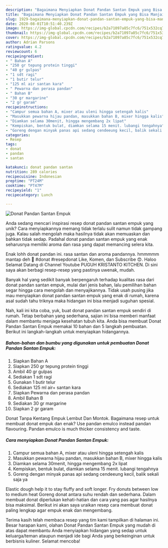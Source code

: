 ```yaml
---
description: "Bagaimana Menyiapkan Donat Pandan Santan Empuk yang Bisa Manjain Lidah"
title: "Bagaimana Menyiapkan Donat Pandan Santan Empuk yang Bisa Manjain Lidah"
slug: 1929-bagaimana-menyiapkan-donat-pandan-santan-empuk-yang-bisa-manjain-lidah
date: 2020-08-01T10:51:40.239Z
image: https://img-global.cpcdn.com/recipes/b2a71097a85c7fc6/751x532cq70/donat-pandan-santan-empuk-foto-resep-utama.jpg
thumbnail: https://img-global.cpcdn.com/recipes/b2a71097a85c7fc6/751x532cq70/donat-pandan-santan-empuk-foto-resep-utama.jpg
cover: https://img-global.cpcdn.com/recipes/b2a71097a85c7fc6/751x532cq70/donat-pandan-santan-empuk-foto-resep-utama.jpg
author: Adrian Parsons
ratingvalue: 4.2
reviewcount: 6
recipeingredient:
- " Bahan A"
- "250 gr tepung protein tinggi"
- "40 gr gulpas"
- "1 sdt ragi"
- "1 butir telur"
- "125 ml air santan kara"
- " Pewarna dan perasa pandan"
- " Bahan B"
- "30 gr margarine"
- "2 gr garam"
recipeinstructions:
- "Campur semua bahan A, mixer atau uleni hingga setengah kalis"
- "Masukkan pewarna hijau pandan, masukkan bahan B, mixer hingga kalis"
- "Diamkan selama 30menit, hingga mengembang 2x lipat"
- "Kempiskan, bentuk bulat, diamkan selama 15 menit. lubangi tengahnya"
- "Goreng dengan minyak panas api sedang cendeeung kecil, balik sekali saja ya"
categories:
- Resep
tags:
- donat
- pandan
- santan

katakunci: donat pandan santan 
nutrition: 289 calories
recipecuisine: Indonesian
preptime: "PT24M"
cooktime: "PT47M"
recipeyield: "1"
recipecategory: Lunch

---
```



![Donat Pandan Santan Empuk](https://img-global.cpcdn.com/recipes/b2a71097a85c7fc6/751x532cq70/donat-pandan-santan-empuk-foto-resep-utama.jpg)

Anda sedang mencari inspirasi resep donat pandan santan empuk yang unik? Cara menyiapkannya memang tidak terlalu sulit namun tidak gampang juga. Kalau salah mengolah maka hasilnya tidak akan memuaskan dan bahkan tidak sedap. Padahal donat pandan santan empuk yang enak seharusnya memiliki aroma dan rasa yang dapat memancing selera kita.

Enak lohh donat pandan ini. rasa santan dan aroma pandannya. hmmmmm mantap deh 🤤 #donat #resepdonat Like, Komen, dan Subscribe 😍. Haloo Selamat Datang di Channel Youtube PUGUH KRISTANTO KITCHEN. Di sini saya akan berbagi resep-resep yang pastinya uwenak, mudah.

Banyak hal yang sedikit banyak berpengaruh terhadap kualitas rasa dari donat pandan santan empuk, mulai dari jenis bahan, lalu pemilihan bahan segar hingga cara mengolah dan menyajikannya. Tidak usah pusing jika mau menyiapkan donat pandan santan empuk yang enak di rumah, karena asal sudah tahu triknya maka hidangan ini bisa menjadi suguhan spesial.


Nah, kali ini kita coba, yuk, buat donat pandan santan empuk sendiri di rumah. Tetap berbahan yang sederhana, sajian ini bisa memberi manfaat dalam membantu menjaga kesehatan tubuh kita. Anda bisa membuat Donat Pandan Santan Empuk memakai 10 bahan dan 5 langkah pembuatan. Berikut ini langkah-langkah untuk menyiapkan hidangannya.

<!--inarticleads1-->

##### Bahan-bahan dan bumbu yang digunakan untuk pembuatan Donat Pandan Santan Empuk:

1. Siapkan  Bahan A
1. Siapkan 250 gr tepung protein tinggi
1. Ambil 40 gr gulpas
1. Sediakan 1 sdt ragi
1. Gunakan 1 butir telur
1. Sediakan 125 ml air+ santan kara
1. Siapkan  Pewarna dan perasa pandan
1. Ambil  Bahan B
1. Sediakan 30 gr margarine
1. Siapkan 2 gr garam


Donat Tanpa Kentang Empuk Lembut Dan Montok. Bagaimana resep untuk membuat donat empuk dan enak? Use pandan emulco instead pandan flavouring. Pandan emulco is much thicker consistency and taste. 

<!--inarticleads2-->

##### Cara menyiapkan Donat Pandan Santan Empuk:

1. Campur semua bahan A, mixer atau uleni hingga setengah kalis
1. Masukkan pewarna hijau pandan, masukkan bahan B, mixer hingga kalis
1. Diamkan selama 30menit, hingga mengembang 2x lipat
1. Kempiskan, bentuk bulat, diamkan selama 15 menit. lubangi tengahnya
1. Goreng dengan minyak panas api sedang cendeeung kecil, balik sekali saja ya


Elastic dough help it to stay fluffy and soft longer. Fry donuts between low to medium heat Goreng donat antara suhu rendah dan sederhana. Dalam membuat donat diperlukan kehati-hatian dan cara yang pas agar hasilnya bisa maksimal. Berikut ini akan saya uraikan resep cara membuat donat paling lengkap agar empuk enak dan mengembang. 

Terima kasih telah membaca resep yang tim kami tampilkan di halaman ini. Besar harapan kami, olahan Donat Pandan Santan Empuk yang mudah di atas dapat membantu Anda menyiapkan hidangan yang sedap untuk keluarga/teman ataupun menjadi ide bagi Anda yang berkeinginan untuk berbisnis kuliner. Selamat mencoba!
